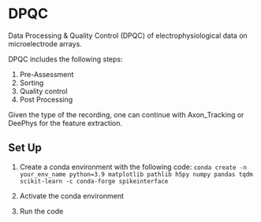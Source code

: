 # DPQC
Data Processing &amp; Quality Control (DPQC) of electrophysiological data on microelectrode arrays.

DPQC includes the following steps:

1. Pre-Assessment
2. Sorting
3. Quality control
4. Post Processing

Given the type of the recording, one can continue with Axon_Tracking or DeePhys for the feature extraction.



## Set Up
1. Create a conda environment with the following code:
`conda create -n your_env_name python=3.9 matplotlib pathlib h5py numpy pandas tqdm scikit-learn -c conda-forge spikeinterface`

2. Activate the conda environment
3. Run the code
